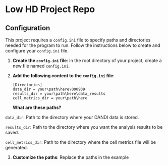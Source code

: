 # Low HD Project Repo

## Configuration
This project requires a `config.ini` file to specify paths and directories needed for the program to run. Follow the instructions below to create and configure your `config.ini` file.

1. **Create the `config.ini` file**: In the root directory of your project, create a new file named `config.ini`.

2. **Add the following content to the `config.ini` file**:

       
       [Directories]
       data_dir = your\path\here\000939
       results_dir = your\path\here\data_results
       cell_metrics_dir = your\path\here

       
   
   **What are these paths?**

`data_dir`: Path to the directory where your DANDI data is stored.

`results_dir`: Path to the directory where you want the analysis results to be saved.

`cell_metrics_dir`: Path to the directory where the cell metrics file will be generated.

3. **Customize the paths**: Replace the paths in the example 
